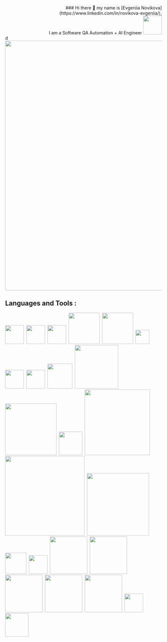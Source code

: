 <div align="right" >### Hi there 👋 my name is [Evgeniia Novikova](https://www.linkedin.com/in/novikova-evgeniia/),<br> I am a Software QA Automation + AI Engineer <img src="https://media0.giphy.com/media/v1.Y2lkPTc5MGI3NjExajRteWEzY2cyY3JyY3JrOW03Z29temNhazA4NGlsMXlsbmptMnVzMiZlcD12MV9pbnRlcm5hbF9naWZfYnlfaWQmY3Q9cw/fGmmfwQtCyHvwzhlyj/giphy.gif" width="60">
</div>d

<img src="https://static.wixstatic.com/media/54c3a8_20a3ad451dd940e3a8388b2fd47c6b57~mv2.gif" width="800">


## Languages and Tools :
<img src="https://upload.wikimedia.org/wikipedia/commons/thumb/c/c3/Python-logo-notext.svg/800px-Python-logo-notext.svg.png" width='60'>&nbsp;
<img src="https://www.lionblogger.com/wp-content/uploads/2017/12/js.jpg" width='60'>&nbsp;
<img src="https://upload.wikimedia.org/wikipedia/commons/thumb/6/61/HTML5_logo_and_wordmark.svg/1024px-HTML5_logo_and_wordmark.svg.png" width='60'>&nbsp;
<img src="https://upload.wikimedia.org/wikipedia/commons/thumb/8/87/Sql_data_base_with_logo.png/800px-Sql_data_base_with_logo.png?20210130181641" width='100'>&nbsp;
<img src="https://res.cloudinary.com/practicaldev/image/fetch/s--FPrfl4il--/c_imagga_scale,f_auto,fl_progressive,h_420,q_auto,w_1000/https://dev-to-uploads.s3.amazonaws.com/uploads/articles/tct5b68y9k8hr4psub0o.png" width='100'>&nbsp;
<img src="https://upload.wikimedia.org/wikipedia/commons/thumb/3/3d/CSS.3.svg/428px-CSS.3.svg.png?20160504153216" width='45'>&nbsp;
<img src="https://cdn-icons-png.flaticon.com/512/136/136443.png" width='60'>&nbsp;
<img src="https://upload.wikimedia.org/wikipedia/commons/thumb/d/d5/Selenium_Logo.png/574px-Selenium_Logo.png?20200511151950" width='60'>&nbsp;
<img src="https://1000logos.net/wp-content/uploads/2021/05/Jira-logo.png" width='80'>&nbsp;
<img src="https://onward.justia.com/wp-content/uploads/2021/08/Website-Metrics-With-Google-Lighthouse.svg" width='140'>&nbsp;
<img src="https://www.testrigtechnologies.com/wp-content/uploads/2021/01/selenium-webdriver-logo-1.png" width='165'>&nbsp;
<img src="https://mms.businesswire.com/media/20230322005274/en/761650/2/postman-logo-vert-2018.jpg" width='75'>&nbsp;
<img src="https://www.shanebart.com/wp-content/uploads/2022/12/5h43h5jh4jh52j3-1-1024x329.jpg" width='210'>&nbsp;
<img src="https://w7.pngwing.com/pngs/361/736/png-transparent-jetbrains-pycharm-button-icon.png" width='255'>&nbsp;
<img src="https://financesonline.com/uploads/2019/08/webstorm-logo1.png" width='200'>&nbsp;
<img src="https://images.crunchbase.com/image/upload/c_lpad,h_170,w_170,f_auto,b_white,q_auto:eco,dpr_1/v1397187704/15bb34bcfe389500a2f7998aefbcac89.png" width='68'>&nbsp;
<img src="https://www.codewars.com/packs/assets/logo-square-red-big.c74ae0e7.png" width='60'>&nbsp;
<img src="https://seekvectorlogo.net/wp-content/uploads/2020/02/sublime-text-vector-logo.png" width='120'>&nbsp;
<img src="https://logos-download.com/wp-content/uploads/2019/07/Notepad_Logo.png" width='120'>&nbsp;
<img src="https://logos-world.net/wp-content/uploads/2020/08/Chrome-Symbol-700x394.png" width='120'>&nbsp;
<img src="https://cdn.icon-icons.com/icons2/2699/PNG/512/apple_safari_logo_icon_170535.png" width='120'>&nbsp;
<img src="https://churchm.ag/wp-content/uploads/2012/02/Firefox.png" width='120'>&nbsp;
<img src="https://i.pinimg.com/originals/e5/29/3e/e5293eb7ebba18cda2aff688ee6a2f60.png" width='60'>&nbsp;
<img src="https://www.xtuos.com/wp-content/uploads/2022/02/Opera-Browser-logo.png" width='75'>&nbsp;

